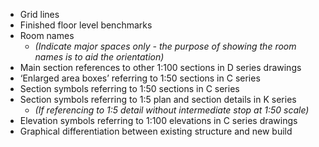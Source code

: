 - Grid lines
- Finished floor level benchmarks
- Room names
    - _(Indicate major spaces only - the purpose of showing the room names is to aid the
orientation)_
- Main section references to other <span class="highlight-red">1:100</span> sections in D series drawings
- ‘Enlarged area boxes’ referring to <span class="highlight-red">1:50</span> sections in C series
- Section symbols referring to <span class="highlight-red">1:50</span> sections in C series
- Section symbols referring to <span class="highlight-red">1:5</span> plan and section details in K series
    - _(If referencing to <span class="highlight-red">1:5</span> detail without intermediate stop at <span class="highlight-red">1:50</span> scale)_
- Elevation symbols referring to <span class="highlight-red">1:100</span> elevations in C series drawings
- Graphical differentiation between existing structure and new build